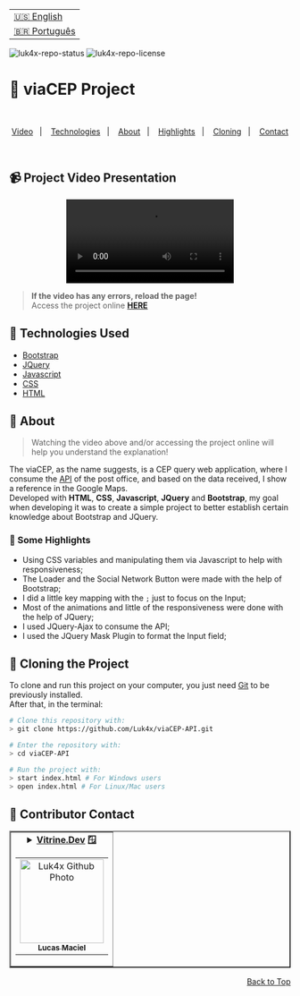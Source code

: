 <table align="right">
  <tr>
    <td>
      <a href="readme-en.md">🇺🇸 English</a>
    </td>
  </tr>
  <tr>
    <td>
      <a href="README.md">🇧🇷 Português</a>
    </td>
  </tr>
</table>

![luk4x-repo-status](https://img.shields.io/badge/Status-Finished-lightgrey?style=for-the-badge&logo=headspace&logoColor=green&color=lightgrey)
![luk4x-repo-license](https://img.shields.io/github/license/Luk4x/viaCEP-API?style=for-the-badge&logo=unlicense&logoColor=lightgrey)
# 📮 viaCEP Project

<br>
<p align="center">
  <a href="#-project-video-presentation">Video</a>&nbsp;&nbsp;&nbsp;|&nbsp;&nbsp;&nbsp;
  <a href="#-technologies-used">Technologies</a>&nbsp;&nbsp;&nbsp;|&nbsp;&nbsp;&nbsp;
  <a href="#-about">About</a>&nbsp;&nbsp;&nbsp;|&nbsp;&nbsp;&nbsp;
  <a href="#-some-highlights">Highlights</a>&nbsp;&nbsp;&nbsp;|&nbsp;&nbsp;&nbsp;
  <a href="#-cloning-the-project">Cloning</a>&nbsp;&nbsp;&nbsp;|&nbsp;&nbsp;&nbsp;
  <a href="#-contributor-contact">Contact</a>
</p>
<br>

## 📹 Project Video Presentation
<div align="center">
  <video src="https://user-images.githubusercontent.com/86276393/173253896-43955339-98aa-43d9-9213-6ef4583f19ba.mp4">
</div>
  
> **If the video has any errors, reload the page!**<br>
> Access the project online **[HERE](https://luk4x.github.io/viaCEP-API/)**

## 🚀 Technologies Used

-   [Bootstrap](https://getbootstrap.com/docs/5.2/getting-started/introduction/)
-   [JQuery](https://jquery.com/)
-   [Javascript](https://developer.mozilla.org/en-US/docs/Web/JavaScript)
-   [CSS](https://developer.mozilla.org/en-US/docs/Web/CSS)
-   [HTML](https://developer.mozilla.org/en-US/docs/Web/HTML)

## 📝 About

> Watching the video above and/or accessing the project online will help you understand the explanation!

The viaCEP, as the name suggests, is a CEP query web application, where I consume the [API](https://viacep.com.br/) of the post office, and based on the data received, I show a reference in the Google Maps.
<br>
Developed with <b>HTML</b>, <b>CSS</b>, <b>Javascript</b>, <b>JQuery</b> and <b>Bootstrap</b>, my goal when developing it was to create a simple project to better establish certain knowledge about Bootstrap and JQuery.

### 📌 Some Highlights

- Using CSS variables and manipulating them via Javascript to help with responsiveness;
- The Loader and the Social Network Button were made with the help of Bootstrap;
- I did a little key mapping with the `;` just to focus on the Input;
- Most of the animations and little of the responsiveness were done with the help of JQuery;
- I used JQuery-Ajax to consume the API;
- I used the JQuery Mask Plugin to format the Input field;

## 📖 Cloning the Project

To clone and run this project on your computer, you just need [Git](https://git-scm.com/) to be previously installed.<br>
After that, in the terminal:

```bash
# Clone this repository with:
> git clone https://github.com/Luk4x/viaCEP-API.git

# Enter the repository with:
> cd viaCEP-API

# Run the project with:
> start index.html # For Windows users
> open index.html # For Linux/Mac users
```

## 🤝 Contributor Contact

<table border="2">
  <tr>
    <td align="center">
      <details>
        <summary>
          <b><a href="https://cursos.alura.com.br/vitrinedev/lucasmacielf">Vitrine.Dev</a> 🪟</b>
          <table>
            <tr>
              <td align="center">
                <a href="https://github.com/Luk4x">
                  <img src="https://avatars.githubusercontent.com/Luk4x" width="150px;" alt="Luk4x Github Photo"/>
                </a>
                <br>
                <a href="https://www.linkedin.com/in/lucasmacielf/">
                  <sub>
                    <b>Lucas Maciel</b>
                  </sub>
                </a>
              </td>
            </tr>
          </table>
        </summary>

| :placard: Vitrine.Dev | Lucas Maciel |
| -------------  | --- |
| :sparkles: Name        | **📮 viaCEP**
| :label: Technologies | bootstrap, jquery, javascript, css, html
| :camera: Img         | <img src="https://user-images.githubusercontent.com/86276393/202928344-0290c6bd-5636-406d-8e1d-96ba6c15a8b7.png#vitrinedev" alt="vitrine.dev thumb" width="100%"/>

</details>
</td>
</tr>
</table>

<p align="right">
  <a href="#-viacep-project">Back to Top</a>
</p>
